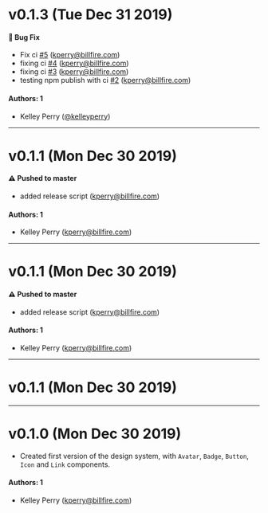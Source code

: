 # v0.1.3 (Tue Dec 31 2019)

#### 🐛  Bug Fix

- Fix ci [#5](https://github.com/kelleyperry/learnstorybook-design-system/pull/5) (kperry@billfire.com)
- fixing ci [#4](https://github.com/kelleyperry/learnstorybook-design-system/pull/4) (kperry@billfire.com)
- fixing ci [#3](https://github.com/kelleyperry/learnstorybook-design-system/pull/3) (kperry@billfire.com)
- testing npm publish with ci [#2](https://github.com/kelleyperry/learnstorybook-design-system/pull/2) (kperry@billfire.com)

#### Authors: 1

- Kelley Perry ([@kelleyperry](https://github.com/kelleyperry))

---

# v0.1.1 (Mon Dec 30 2019)

#### ⚠️  Pushed to master

- added release script  (kperry@billfire.com)

#### Authors: 1

- Kelley Perry (kperry@billfire.com)

---

# v0.1.1 (Mon Dec 30 2019)

#### ⚠️  Pushed to master

- added release script  (kperry@billfire.com)

#### Authors: 1

- Kelley Perry (kperry@billfire.com)

---

# v0.1.1 (Mon Dec 30 2019)



---

# v0.1.0 (Mon Dec 30 2019)

- Created first version of the design system, with `Avatar`, `Badge`, `Button`, `Icon` and `Link` components.

#### Authors: 1

- Kelley Perry (kperry@billfire.com)
